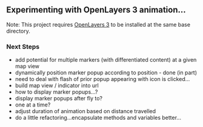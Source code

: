 ## Experimenting with OpenLayers 3 animation...

Note:  This project requires [OpenLayers 3](https://github.com/openlayers/ol3/releases) to be installed at the same base directory.  

### Next Steps
* add potential for multiple markers (with differentiated content) at a given map view
* dynamically position marker popup according to position - done (in part)
 * need to deal with flash of prior popup appearing with icon is clicked...
* build map view / indicator into url
* how to display marker popups...?
 * display marker popups after fly to?  
 * one at a time?
* adjust duration of animation based on distance travelled
* do a little refactoring...encapsulate methods and variables better...
